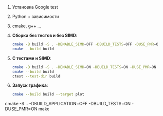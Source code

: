 1. Установка Google test
2. Python + зависимости 
3. cmake, g++ ...

1. **Сборка без тестов и без SIMD**:
   ```bash
   cmake -B build -S . -DENABLE_SIMD=OFF -DBUILD_TESTS=OFF -DUSE_PMR=ON
   cmake --build build
   ```

2. **С тестами и SIMD**:
   ```bash
   cmake -B build -S . -DENABLE_SIMD=ON -DBUILD_TESTS=ON -DUSE_PMR=ON
   cmake --build build
   ctest --test-dir build
   ```

3. **Запуск графика**:
   ```bash
   cmake --build build --target plot
   ```

cmake -S .. -DBUILD_APPLICATION=OFF -DBUILD_TESTS=ON -DUSE_PMR=ON
make
